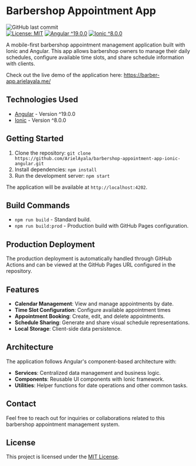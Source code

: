 # Barbershop Appointment App  
  
![GitHub last commit](https://img.shields.io/github/last-commit/ArielAyala/barbershop-appointment-app-ionic-angular)  
[![License: MIT](https://img.shields.io/badge/License‑MIT-yellow.svg)](https://opensource.org/licenses/MIT)
[![Angular ^19.0.0](https://img.shields.io/badge/Angular-%5E19.0.0-DD0031?logo=angular&logoColor=white&style=flat-square)](https://angular.io/)
[![Ionic ^8.0.0](https://img.shields.io/badge/Ionic-%5E8.0.0-3880FF?logo=ionic&logoColor=white&style=flat-square)](https://ionicframework.com/)

  
A mobile-first barbershop appointment management application built with Ionic and Angular. This app allows barbershop owners to manage their daily schedules, configure available time slots, and share schedule information with clients.  

Check out the live demo of the application here: https://barber-app.arielayala.me/
  
## Technologies Used  
  
- [Angular](https://angular.io/) - Version ^19.0.0 
- [Ionic](https://ionicframework.com/) - Version ^8.0.0 
 
  
## Getting Started  
  
1. Clone the repository: `git clone https://github.com/ArielAyala/barbershop-appointment-app-ionic-angular.git`  
2. Install dependencies: `npm install`  
3. Run the development server: `npm start`    
  
The application will be available at `http://localhost:4202`.  
  
## Build Commands  
  
- `npm run build` - Standard build. 
- `npm run build:prod` - Production build with GitHub Pages configuration.

  
## Production Deployment  
  
The production deployment is automatically handled through GitHub Actions and can be viewed at the GitHub Pages URL configured in the repository.  
  
## Features  
  
- **Calendar Management**: View and manage appointments by date.
- **Time Slot Configuration**: Configure available appointment times   
- **Appointment Booking**: Create, edit, and delete appointments.   
- **Schedule Sharing**: Generate and share visual schedule representations.
- **Local Storage**: Client-side data persistence.
  
## Architecture  
  
The application follows Angular's component-based architecture with:  
  
- **Services**: Centralized data management and business logic.
- **Components**: Reusable UI components with Ionic framework.
- **Utilities**: Helper functions for date operations and other common tasks.
  
## Contact  
  
Feel free to reach out for inquiries or collaborations related to this barbershop appointment management system.  
  
## License  
  
This project is licensed under the [MIT License](LICENSE).
